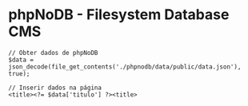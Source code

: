 # phpNoDB - Filesystem Database CMS

```
// Obter dados de phpNoDB
$data = json_decode(file_get_contents('./phpnodb/data/public/data.json'), true);

// Inserir dados na página
<title><?= $data['titulo'] ?><title>
```
